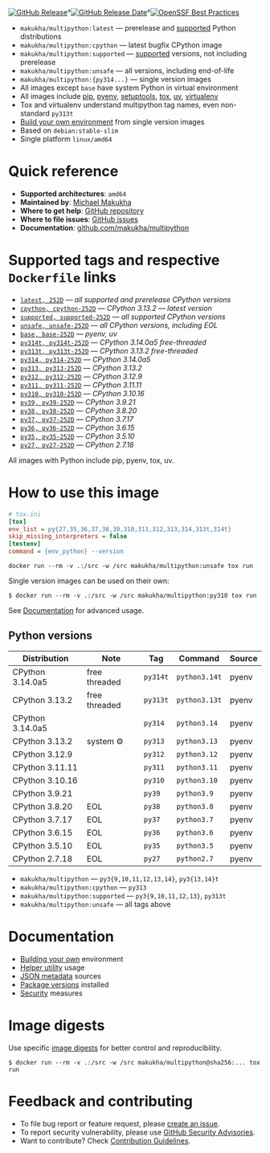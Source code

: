 [![GitHub Release](https://img.shields.io/github/v/tag/makukha/multipython?label=release)](https://github.com/makukha/multipython)°[![GitHub Release Date](https://img.shields.io/github/release-date/makukha/multipython?label=release%20date)](https://github.com/makukha/multipython)°[![OpenSSF Best Practices](https://www.bestpractices.dev/projects/9755/badge)](https://www.bestpractices.dev/projects/9755)

<!-- docsub: begin -->
<!-- docsub: include docs/part/features.md -->
* `makukha/multipython:latest` — prerelease and [supported](https://devguide.python.org/versions) Python distributions
* `makukha/multipython:cpython` — latest bugfix CPython image
* `makukha/multipython:supported` — [supported](https://devguide.python.org/versions) versions, not including prerelease
* `makukha/multipython:unsafe` — all versions, including end-of-life
* `makukha/multipython:{py314...}` — single version images
* All images except `base` have system Python in virtual environment
* All images include [pip](https://pip.pypa.io), [pyenv](https://github.com/pyenv/pyenv), [setuptools](https://setuptools.pypa.io), [tox](https://tox.wiki), [uv](https://docs.astral.sh/uv), [virtualenv](https://virtualenv.pypa.io)
* Tox and virtualenv understand multipython tag names, even non-standard `py313t`
* [Build your own environment](https://github.com/makukha/multipython#build-your-own-environment) from single version images
* Based on `debian:stable-slim`
* Single platform `linux/amd64`
<!-- docsub: end -->

# Quick reference

* **Supported architectures**: `amd64`
* **Maintained by**: [Michael Makukha](https://github.com/makukha)
* **Where to get help**: [GitHub repository](https://github.com/makukha/multipython)
* **Where to file issues**: [GitHub issues](https://github.com/makukha/multipython/issues)
* **Documentation**: [github.com/makukha/multipython](https://github.com/makukha/multipython)

# Supported tags and respective `Dockerfile` links

<!-- docsub: begin -->
<!-- docsub: include docs/part/image-tags.md -->
* [`latest, 252D`](https://github.com/makukha/multipython/blob/v252D/Dockerfile) — *all supported and prerelease CPython versions*
* [`cpython, cpython-252D`](https://github.com/makukha/multipython/blob/v252D/Dockerfile) — *CPython 3.13.2 — latest version*
* [`supported, supported-252D`](https://github.com/makukha/multipython/blob/v252D/Dockerfile) — *all supported CPython versions*
* [`unsafe, unsafe-252D`](https://github.com/makukha/multipython/blob/v252D/Dockerfile) — *all CPython versions, including EOL*
* [`base, base-252D`](https://github.com/makukha/multipython/blob/v252D/Dockerfile) — *pyenv, uv*
* [`py314t, py314t-252D`](https://github.com/makukha/multipython/blob/v252D/Dockerfile) — *CPython 3.14.0a5 free-threaded*
* [`py313t, py313t-252D`](https://github.com/makukha/multipython/blob/v252D/Dockerfile) — *CPython 3.13.2 free-threaded*
* [`py314, py314-252D`](https://github.com/makukha/multipython/blob/v252D/Dockerfile) — *CPython 3.14.0a5*
* [`py313, py313-252D`](https://github.com/makukha/multipython/blob/v252D/Dockerfile) — *CPython 3.13.2*
* [`py312, py312-252D`](https://github.com/makukha/multipython/blob/v252D/Dockerfile) — *CPython 3.12.9*
* [`py311, py311-252D`](https://github.com/makukha/multipython/blob/v252D/Dockerfile) — *CPython 3.11.11*
* [`py310, py310-252D`](https://github.com/makukha/multipython/blob/v252D/Dockerfile) — *CPython 3.10.16*
* [`py39, py39-252D`](https://github.com/makukha/multipython/blob/v252D/Dockerfile) — *CPython 3.9.21*
* [`py38, py38-252D`](https://github.com/makukha/multipython/blob/v252D/Dockerfile) — *CPython 3.8.20*
* [`py37, py37-252D`](https://github.com/makukha/multipython/blob/v252D/Dockerfile) — *CPython 3.7.17*
* [`py36, py36-252D`](https://github.com/makukha/multipython/blob/v252D/Dockerfile) — *CPython 3.6.15*
* [`py35, py35-252D`](https://github.com/makukha/multipython/blob/v252D/Dockerfile) — *CPython 3.5.10*
* [`py27, py27-252D`](https://github.co-m/makukha/multipython/blob/v252D/Dockerfile) — *CPython 2.7.18*

All images with Python include pip, pyenv, tox, uv.
<!-- docsub: end -->

# How to use this image

<!-- docsub: begin #readme -->
<!-- docsub: include docs/part/basic-usage.md -->
<!-- docsub: begin -->
<!-- docsub: include tests/test_readme_basic/tox.ini -->
<!-- docsub: lines after 2 upto -1 -->
```ini
# tox.ini
[tox]
env_list = py{27,35,36,37,38,39,310,311,312,313,314,313t,314t}
skip_missing_interpreters = false
[testenv]
command = {env_python} --version
```
<!-- docsub: end -->

```shell
docker run --rm -v .:/src -w /src makukha/multipython:unsafe tox run
```

Single version images can be used on their own:
```shell
$ docker run --rm -v .:/src -w /src makukha/multipython:py310 tox run
```
<!-- docsub: end #readme -->

See [Documentation](https://github.com/makukha/multipython?tab=readme-ov-file) for advanced usage.


## Python versions

<!-- docsub: begin -->
<!-- docsub: include docs/part/python-versions.md -->
| Distribution     | Note          | Tag      | Command       | Source |
|------------------|---------------|----------|---------------|--------|
| CPython 3.14.0a5 | free threaded | `py314t` | `python3.14t` | pyenv  |
| CPython 3.13.2   | free threaded | `py313t` | `python3.13t` | pyenv  |
| CPython 3.14.0a5 |               | `py314`  | `python3.14`  | pyenv  |
| CPython 3.13.2   | system ⚙️     | `py313`  | `python3.13`  | pyenv  |
| CPython 3.12.9   |               | `py312`  | `python3.12`  | pyenv  |
| CPython 3.11.11  |               | `py311`  | `python3.11`  | pyenv  |
| CPython 3.10.16  |               | `py310`  | `python3.10`  | pyenv  |
| CPython 3.9.21   |               | `py39`   | `python3.9`   | pyenv  |
| CPython 3.8.20   | EOL           | `py38`   | `python3.8`   | pyenv  |
| CPython 3.7.17   | EOL           | `py37`   | `python3.7`   | pyenv  |
| CPython 3.6.15   | EOL           | `py36`   | `python3.6`   | pyenv  |
| CPython 3.5.10   | EOL           | `py35`   | `python3.5`   | pyenv  |
| CPython 2.7.18   | EOL           | `py27`   | `python2.7`   | pyenv  |

* `makukha/multipython` — `py3{9,10,11,12,13,14}`, `py3{13,14}t`
* `makukha/multipython:cpython` — `py313`
* `makukha/multipython:supported` — `py3{9,10,11,12,13}`, `py313t`
* `makukha/multipython:unsafe` — all tags above
<!-- docsub: end -->


# Documentation

* [Building your own](https://github.com/makukha/multipython?tab=readme-ov-file#build-your-own-environment) environment
* [Helper utility](https://github.com/makukha/multipython?tab=readme-ov-file#cli-helper-utility-py) usage
* [JSON metadata](https://github.com/makukha/multipython?tab=readme-ov-file#json-metadata) sources
* [Package versions](https://github.com/makukha/multipython?tab=readme-ov-file#python-packages) installed
* [Security](https://github.com/makukha/multipython?tab=readme-ov-file#security) measures

# Image digests

Use specific [image digests](https://github.com/makukha/multipython/tree/v2517#image-digests) for better control and reproducibility.

```shell
$ docker run --rm -v .:/src -w /src makukha/multipython@sha256:... tox run
```

# Feedback and contributing

<!-- docsub: begin -->
<!-- docsub: include docs/part/feedback.md -->
* To file bug report or feature request, please [create an issue](https://github.com/makukha/multipython/issues).
* To report security vulnerability, please use [GitHub Security Advisories](https://github.com/makukha/multipython/security/advisories).
* Want to contribute? Check [Contribution Guidelines](https://github.com/makukha/multipython/blob/main/.github/CONTRIBUTING.md).
<!-- docsub: end -->
